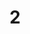 ---
title: '2'
image: /uploads/gallery-2.jpg
image_alt-text: "Fort Lauderdale Residence's traditional staircase and ceiling with custom woodwork and joinery, metalwork, and hardware"
work-type: traditional
---